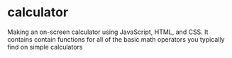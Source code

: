 # calculator
Making an on-screen calculator using JavaScript, HTML, and CSS. It contains contain functions for all of the basic math operators you typically find on simple calculators
